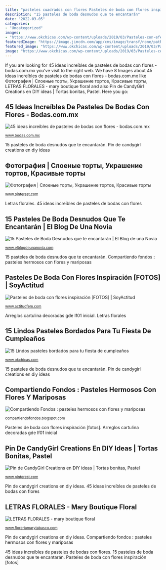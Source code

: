 ```yaml
---
title: "pasteles cuadrados con flores Pasteles de boda con flores inspiración [fotos]"
description: "15 pasteles de boda desnudos que te encantarán"
date: "2022-03-05"
categories:
- "Uncategorized"
images:
- "https://www.okchicas.com/wp-content/uploads/2019/03/Pasteles-con-efecto-bordado-mexicano-4-467x700.jpg"
featuredImage: "https://image.jimcdn.com/app/cms/image/transf/none/path/sb609c59090fef09b/image/i17f9b8cba39ffb6b/version/1566437395/image.jpg"
featured_image: "https://www.okchicas.com/wp-content/uploads/2019/03/Pasteles-con-efecto-bordado-mexicano-4-467x700.jpg"
image: "https://www.okchicas.com/wp-content/uploads/2019/03/Pasteles-con-efecto-bordado-mexicano-4-467x700.jpg"
---
```


If you are looking for 45 ideas increíbles de pasteles de bodas con flores - bodas.com.mx you've visit to the right web. We have 8 Images about 45 ideas increíbles de pasteles de bodas con flores - bodas.com.mx like Фотография | Слоеные торты, Украшение тортов, Красивые торты, LETRAS FLORALES - mary boutique floral and also Pin de CandyGirl Creations en DIY ideas | Tortas bonitas, Pastel. Here you go:

## 45 Ideas Increíbles De Pasteles De Bodas Con Flores - Bodas.com.mx

![45 ideas increíbles de pasteles de bodas con flores - bodas.com.mx](https://cdn0.bodas.com.mx/img_r_13857/7/5/8/3/t30_5_13857.jpg "Sheet cakes flowers cake buttercream quarter birthday flower pastel para flores icing designs decorating square hues range baby shower con")

<small>www.bodas.com.mx</small>

15 pasteles de boda desnudos que te encantarán. Pin de candygirl creations en diy ideas

## Фотография | Слоеные торты, Украшение тортов, Красивые торты

![Фотография | Слоеные торты, Украшение тортов, Красивые торты](https://i.pinimg.com/736x/88/9b/e5/889be584fe19d803ec5a8d2e683bb5b4.jpg "Arreglos cartulina decoradas gde lf01 inicial")

<small>www.pinterest.com</small>

Letras florales. 45 ideas increíbles de pasteles de bodas con flores

## 15 Pasteles De Boda Desnudos Que Te Encantarán | El Blog De Una Novia

![15 Pasteles de Boda Desnudos que te encantarán | El Blog de una Novia](http://www.elblogdeunanovia.com/wp-content/uploads/2015/06/Pastel-desnudo-flores.jpg "Compartiendo fondos : pasteles hermosos con flores y mariposas")

<small>www.elblogdeunanovia.com</small>

15 pasteles de boda desnudos que te encantarán. Compartiendo fondos : pasteles hermosos con flores y mariposas

## Pasteles De Boda Con Flores Inspiración [FOTOS] | SoyActitud

![Pasteles de boda con flores inspiración [FOTOS] | SoyActitud](http://cdn2.actitudfem.com/media/files/images/2013/10/pastel_boda_2013_11.jpg "Latinas creatividades compartiendo llenos")

<small>www.actitudfem.com</small>

Arreglos cartulina decoradas gde lf01 inicial. Letras florales

## 15 Lindos Pasteles Bordados Para Tu Fiesta De Cumpleaños

![15 Lindos pasteles bordados para tu fiesta de cumpleaños](https://www.okchicas.com/wp-content/uploads/2019/03/Pasteles-con-efecto-bordado-mexicano-4-467x700.jpg "Letras florales")

<small>www.okchicas.com</small>

15 pasteles de boda desnudos que te encantarán. Pin de candygirl creations en diy ideas

## Compartiendo Fondos : Pasteles Hermosos Con Flores Y Mariposas

![Compartiendo Fondos : pasteles hermosos con flores y mariposas](https://2.bp.blogspot.com/-Nekg-I_OYoA/UTun89Cl01I/AAAAAAAAKEE/KbEzmtZs7uA/s1600/Flores+Adela1.JPG "Latinas creatividades compartiendo llenos")

<small>compartiendofondos.blogspot.com</small>

Pasteles de boda con flores inspiración [fotos]. Arreglos cartulina decoradas gde lf01 inicial

## Pin De CandyGirl Creations En DIY Ideas | Tortas Bonitas, Pastel

![Pin de CandyGirl Creations en DIY ideas | Tortas bonitas, Pastel](https://i.pinimg.com/736x/16/41/c0/1641c024a6dcf551cb64c6a0c72e7467.jpg "Pasteles de boda con flores inspiración [fotos]")

<small>www.pinterest.com</small>

Pin de candygirl creations en diy ideas. 45 ideas increíbles de pasteles de bodas con flores

## LETRAS FLORALES - Mary Boutique Floral

![LETRAS FLORALES - mary boutique floral](https://image.jimcdn.com/app/cms/image/transf/none/path/sb609c59090fef09b/image/i17f9b8cba39ffb6b/version/1566437395/image.jpg "Arreglos cartulina decoradas gde lf01 inicial")

<small>www.floreriamarytabasco.com</small>

Pin de candygirl creations en diy ideas. Compartiendo fondos : pasteles hermosos con flores y mariposas

45 ideas increíbles de pasteles de bodas con flores. 15 pasteles de boda desnudos que te encantarán. Pasteles de boda con flores inspiración [fotos]
